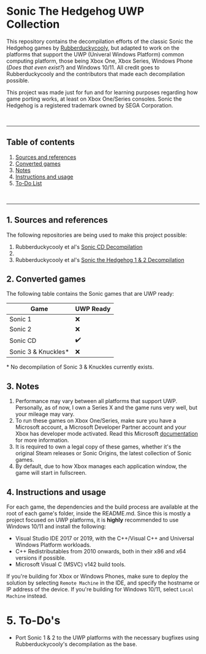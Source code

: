 # Sonic The Hedgehog UWP Collection
This repository contains the decompilation efforts of the classic Sonic the Hedgehog games by [Rubberduckycooly](https://github.com/Rubberduckycooly), but adapted to work on the platforms that support the UWP (Univeral Windows Platform) common computing platform, those being Xbox One, Xbox Series, Windows Phone (*Does that even exist?*) and Windows 10/11. All credit goes to Rubberduckycooly and the contributors that made each decompilation possible.

This project was made just for fun and for learning purposes regarding how game porting works, at least on Xbox One/Series consoles. Sonic the Hedgehog is a registered trademark owned by SEGA Corporation.

<br>

______________


## Table of contents
1. [Sources and references](#1-sources-and-references)
2. [Converted games](#2-converted-games)
3. [Notes](#3-notes)
4. [Instructions and usage](#4-instructions-and-usage)
5. [To-Do List](#5-to-dos)

<br>

______________

## 1. Sources and references
The following repositories are being used to make this project possible:

1. Rubberduckycooly et al's [Sonic CD Decompilation](https://github.com/Rubberduckycooly/Sonic-CD-11-Decompilation)
2.  
3. Rubberduckycooly et al's [Sonic the Hedgehog 1 & 2 Decompilation](https://github.com/Rubberduckycooly/Sonic-1-2-2013-Decompilation)

## 2. Converted games
The following table contains the Sonic games that are UWP ready:

| Game | UWP Ready |
| ----- | ----- |
| Sonic 1 | ❌ |
| Sonic 2 | ❌ |
| Sonic CD | ✔️ |
| Sonic 3 & Knuckles* | ❌ |

\* No decompilation of Sonic 3 & Knuckles currently exists.

## 3. Notes
1. Performance may vary between all platforms that support UWP. Personally, as of now, I own a Series X and the game runs very well, but your mileage may vary.
2. To run these games on Xbox One/Series, make sure you have a Microsoft account, a Microsoft Developer Partner account and your Xbox has developer mode activated. Read this Microsoft [documentation](https://learn.microsoft.com/en-us/windows/uwp/xbox-apps/devkit-activation#activate-developer-mode-on-your-retail-xbox-console) for more information.
3. It is required to own a legal copy of these games, whether it's the original Steam releases or Sonic Origins, the latest collection of Sonic games.
4. By default, due to how Xbox manages each application window, the game will start in fullscreen.

## 4. Instructions and usage
For each game, the dependencies and the build process are available at the root of each game's folder, inside the README.md. Since this is mostly a project focused on UWP platforms, it is **highly** recommended to use Windows 10/11 and install the following:

* Visual Studio IDE 2017 or 2019, with the C++/Visual C++ and Universal Windows Platform workloads.
* C++ Redistributables from 2010 onwards, both in their x86 and x64 versions if possible.
* Microsoft Visual C (MSVC) v142 build tools.

If you're building for Xbox or Windows Phones, make sure to deploy the solution by selecting `Remote Machine` in the IDE, and specify the hostname or IP address of the device. If you're building for Windows 10/11, select `Local Machine` instead. 

# 5. To-Do's
* Port Sonic 1 & 2 to the UWP platforms with the necessary bugfixes using Rubberduckycooly's decompilation as the base.